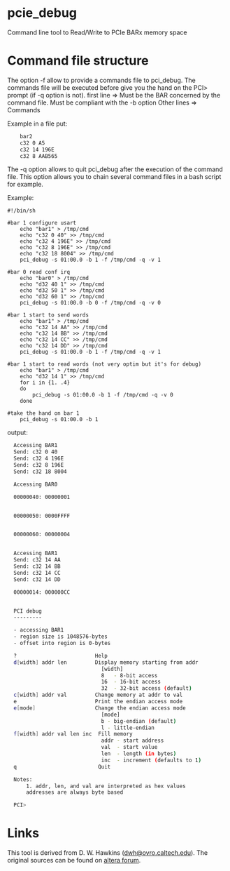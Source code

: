# pcie_debug
Command line tool to Read/Write to PCIe BARx memory space

# Command file structure

The option -f allow to provide a commands file to pci_debug. The commands file will be executed before give you the hand on the PCI> prompt (if -q option is not).
first line => Must be the BAR concerned by the command file. Must be compliant with the -b option
Other lines => Commands

Example in a file put:
```sh
    bar2
    c32 0 A5
    c32 14 196E
    c32 8 AAB565
```
The -q option allows to quit pci_debug after the execution of the command file. This option allows you to chain several command files in a bash script for example.

Example:

    #!/bin/sh

    #bar 1 configure usart
        echo "bar1" > /tmp/cmd
        echo "c32 0 40" >> /tmp/cmd
        echo "c32 4 196E" >> /tmp/cmd
        echo "c32 8 196E" >> /tmp/cmd
        echo "c32 18 8004" >> /tmp/cmd
        pci_debug -s 01:00.0 -b 1 -f /tmp/cmd -q -v 1

    #bar 0 read conf irq
        echo "bar0" > /tmp/cmd
        echo "d32 40 1" >> /tmp/cmd
        echo "d32 50 1" >> /tmp/cmd
        echo "d32 60 1" >> /tmp/cmd
        pci_debug -s 01:00.0 -b 0 -f /tmp/cmd -q -v 0
        
    #bar 1 start to send words
        echo "bar1" > /tmp/cmd
        echo "c32 14 AA" >> /tmp/cmd
        echo "c32 14 BB" >> /tmp/cmd
        echo "c32 14 CC" >> /tmp/cmd
        echo "c32 14 DD" >> /tmp/cmd
        pci_debug -s 01:00.0 -b 1 -f /tmp/cmd -q -v 1

    #bar 1 start to read words (not very optim but it's for debug)
        echo "bar1" > /tmp/cmd
        echo "d32 14 1" >> /tmp/cmd
        for i in {1. .4}
        do
            pci_debug -s 01:00.0 -b 1 -f /tmp/cmd -q -v 0
        done

    #take the hand on bar 1 
        pci_debug -s 01:00.0 -b 1 

output: 
  ```sh
    Accessing BAR1
    Send: c32 0 40
    Send: c32 4 196E
    Send: c32 8 196E
    Send: c32 18 8004

    Accessing BAR0

    00000040: 00000001


    00000050: 0000FFFF


    00000060: 00000004


    Accessing BAR1
    Send: c32 14 AA
    Send: c32 14 BB
    Send: c32 14 CC
    Send: c32 14 DD

    00000014: 000000CC


    PCI debug
    ---------

    - accessing BAR1
    - region size is 1048576-bytes
    - offset into region is 0-bytes

    ?                         Help
    d[width] addr len         Display memory starting from addr
                                [width]
                                8   - 8-bit access
                                16  - 16-bit access
                                32  - 32-bit access (default)
    c[width] addr val         Change memory at addr to val
    e                         Print the endian access mode
    e[mode]                   Change the endian access mode
                                [mode]
                                b - big-endian (default)
                                l - little-endian
    f[width] addr val len inc  Fill memory
                                addr - start address
                                val  - start value
                                len  - length (in bytes)
                                inc  - increment (defaults to 1)
    q                          Quit

    Notes:
        1. addr, len, and val are interpreted as hex values
        addresses are always byte based

    PCI>

  ```

# Links

This tool is derived from D. W. Hawkins (dwh@ovro.caltech.edu). The original
sources can be found on [altera forum](http://www.alteraforum.com/forum/showthread.php?t=35678).


